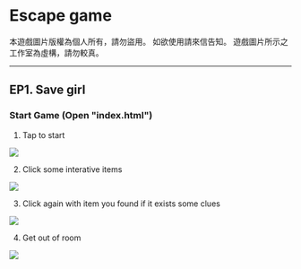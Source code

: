 # Escape game
本遊戲圖片版權為個人所有，請勿盜用。
如欲使用請來信告知。
遊戲圖片所示之工作室為虛構，請勿較真。

---

## EP1. Save girl
### Start Game (Open "index.html")

1. Tap to start

![](https://i.imgur.com/fRPnTPd.png)

2. Click some interative items

![](https://i.imgur.com/8SpYltC.png)

3. Click again with item you found if it exists some clues

![](https://i.imgur.com/KjAhmFQ.png)

4. Get out of room

![](https://i.imgur.com/ZVYZ8TA.png)
